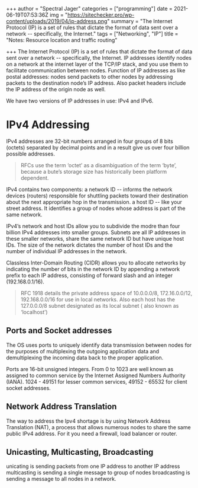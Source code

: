 +++
author = "Spectral Jager"
categories = ["programming"]
date = 2021-06-19T07:53:36Z
img = "https://sitechecker.pro/wp-content/uploads/2019/04/ip-address.png"
summary = "The Internet Protocol (IP) is a set of rules that dictate the format of data sent over a network -- specifically, the Internet."
tags = ["Networking", "IP"]
title = "Notes: Resource location and traffic routing"

+++
The Internet Protocol (IP) is a set of rules that dictate the format of data sent over a network -- specifically, the Internet. IP addresses identify nodes on a network at the internet layer of the TCP/IP stack, and you use them to facilitate communication between nodes. Function of IP addresses as like postal addresses: nodes send packets to other nodes by addressing packets to the destination node’s IP address. Also packet headers include the IP address of the origin node as well.

We have two versions of IP addresses in use: IPv4 and IPv6.

# IPv4 Addressing

IPv4 addresses are 32-bit numbers arranged in four groups of 8 bits (octets) separated by decimal points and in  a result give us over four billion possible addresses.

> RFCs use the term ‘octet’ as a disambiguation of the term ‘byte’, because a bute’s storage size has historically been platform dependent.

IPv4 contains two components: 
a network ID -- informs the network devices (routers) responsible for shuttling packets toward their destination about the next appropriate hop in the transmission.
a host ID -- like your street address. It identifies a group of nodes whose address is part of the same network.

IPv4’s network and host IDs allow you to subdivide the modre than four billion IPv4 addresses into smaller groups. Subnets are all IP addresses in these smaller networks, share the same network ID but have unique host IDs. The size of the network dictates the number of host IDs and the number of individual IP addresses in the network.

Classless Inter-Domain Routing (CIDR) allows you to allocate networks by indicating the number of bits in the network ID by appending a network prefix to each IP address, consisting of forward slash and an integer (192.168.0.1/16). 

> RFC 1918 details the private address space of 10.0.0.0/8, 172.16.0.0/12, 192.168.0.0/16 for use in local networks. Also each host has the 127.0.0.0/8 subnet designated as its local subnet ( also known as ‘localhost’)

## Ports and Socket addresses

The OS uses ports to uniquely identify data transmission between nodes for the purposes of multiplexing the outgoing application data and demultiplexing the incoming data back to the proper application.

Ports are 16-bit unsigned integers. From 0 to 1023 are well known as assigned to common service by the Internet Assigned Numbers Authority (IANA). 1024 - 49151 for lesser common services, 49152 - 65532 for client socket addresses.

## Network Address Translation

The way to address the Ipv4 shortage is by using Network Address Translation (NAT), a process that allows numerous nodes to share the same public IPv4 address. For it you need a firewall, load balancer or router.

## Unicasting, Multicasting, Broadcasting

unicating is sending packets from one IP address to another IP address
multicasting is sending a single message to group of nodes
broadcasting is sending a message to all nodes in a network.
